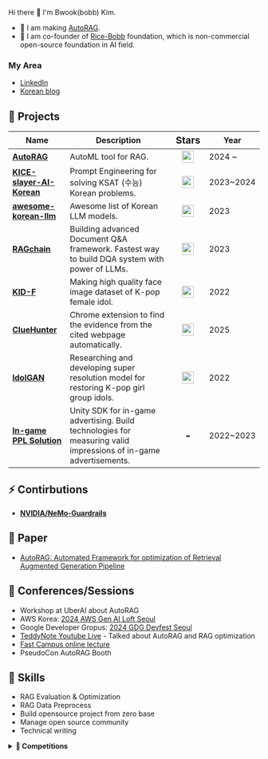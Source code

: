 Hi there 👋 I'm Bwook(bobb) Kim. 

- 🔭 I am making [AutoRAG](https://github.com/Marker-Inc-Korea/AutoRAG).
- 🍚 I am co-founder of [Rice-Bobb](https://github.com/RiceBobb) foundation, which is non-commercial open-source foundation in AI field.

### My Area
- [LinkedIn](https://www.linkedin.com/in/autorag-bwook)
- [Korean blog](https://bobb-ai-brain.vercel.app)

## 💼 Projects

<table>
  <thead>
    <tr>
      <th>Name</th>
      <th>Description</th>
      <th style="font-size:1.2em; text-align:center;">Stars</th>
      <th>Year</th>
    </tr>
  </thead>
  <tbody>
    <tr>
      <td><a href="https://github.com/Marker-Inc-Korea/AutoRAG"><b>AutoRAG</b></a></td>
      <td>AutoML tool for RAG.</td>
      <td align="center" style="font-size:1.4em; font-weight:bold;">
        <img src="https://img.shields.io/github/stars/Marker-Inc-Korea/AutoRAG?style=flat&label=%E2%AD%90" height="24"/>
      </td>
      <td>2024 ~ </td>
    </tr>
    <tr>
      <td><a href="https://github.com/NomaDamas/KICE_slayer_AI_Korean"><b>KICE-slayer-AI-Korean</b></a></td>
      <td>Prompt Engineering for solving KSAT (수능) Korean problems.</td>
      <td align="center" style="font-size:1.4em; font-weight:bold;">
        <img src="https://img.shields.io/github/stars/NomaDamas/KICE_slayer_AI_Korean?style=flat&label=%E2%AD%90" height="24"/>
      </td>
      <td>2023~2024</td>
    </tr>
    <tr>
      <td><a href="https://github.com/NomaDamas/awesome-korean-llm"><b>awesome-korean-llm</b></a></td>
      <td>Awesome list of Korean LLM models.</td>
      <td align="center" style="font-size:1.4em; font-weight:bold;">
        <img src="https://img.shields.io/github/stars/NomaDamas/awesome-korean-llm?style=flat&label=%E2%AD%90" height="24"/>
      </td>
      <td>2023</td>
    </tr>
    <tr>
      <td><a href="https://github.com/NomaDamas/RAGchain"><b>RAGchain</b></a></td>
      <td>Building advanced Document Q&A framework. Fastest way to build DQA system with power of LLMs.</td>
      <td align="center" style="font-size:1.4em; font-weight:bold;">
        <img src="https://img.shields.io/github/stars/NomaDamas/RAGchain?style=flat&label=%E2%AD%90" height="24"/>
      </td>
      <td>2023</td>
    </tr>
    <tr>
      <td><a href="https://github.com/PCEO-AI-CLUB/KID-F"><b>KID-F</b></a></td>
      <td>Making high quality face image dataset of K-pop female idol.</td>
      <td align="center" style="font-size:1.4em; font-weight:bold;">
        <img src="https://img.shields.io/github/stars/PCEO-AI-CLUB/KID-F?style=flat&label=%E2%AD%90" height="24"/>
      </td>
      <td>2022</td>
    </tr>
    <tr>
      <td><a href="https://github.com/RiceBobb/ClueHunter-Perplexity"><b>ClueHunter</b></a></td>
      <td>Chrome extension to find the evidence from the cited webpage automatically.</td>
      <td align="center" style="font-size:1.4em; font-weight:bold;">
        <img src="https://img.shields.io/github/stars/RiceBobb/ClueHunter-Perplexity?style=flat&label=%E2%AD%90" height="24"/>
      </td>
      <td>2025</td>
    </tr>
    <tr>
      <td><a href="https://github.com/PCEO-AI-CLUB/IdolGAN"><b>IdolGAN</b></a></td>
      <td>Researching and developing super resolution model for restoring K-pop girl group idols.</td>
      <td align="center" style="font-size:1.4em; font-weight:bold;">
        <img src="https://img.shields.io/github/stars/PCEO-AI-CLUB/IdolGAN?style=flat&label=%E2%AD%90" height="24"/>
      </td>
      <td>2022</td>
    </tr>
    <tr>
      <td><a href="https://windy-houseboat-446.notion.site/EDAI-ad684228cb9245199c472fcb62681cf4"><b>In-game PPL Solution</b></a></td>
      <td>Unity SDK for in-game advertising. Build technologies for measuring valid impressions of in-game advertisements.</td>
      <td align="center" style="font-size:1.4em; font-weight:bold;">-</td>
      <td>2022~2023</td>
    </tr>
  </tbody>
</table>

## ⚡ Contirbutions
- **[NVIDIA/NeMo-Guardrails](https://github.com/NVIDIA/NeMo-Guardrails)**

## 📑 Paper
* [AutoRAG: Automated Framework for optimization of Retrieval Augmented Generation Pipeline](https://arxiv.org/abs/2410.20878)


## 🎤 Conferences/Sessions
- Workshop at UberAI about AutoRAG
- AWS Korea: [2024 AWS Gen AI Loft Seoul](https://aws.amazon.com/startups/events/autorag-optimal-rag-pipeline)
- Google Developer Gropus: [2024 GDG Devfest Seoul](https://www.facebook.com/googlefordevskr/posts/12%EC%9B%94-14%EC%9D%BC-%EA%B0%9C%EB%B0%9C%EC%9E%90%EB%93%A4%EC%9D%98-%EC%B6%95%EC%A0%9C-devfest-2024-seoul%EC%9D%B4-%EA%B0%9C%EC%B5%9C-%EB%90%A9%EB%8B%88%EB%8B%A4gdg-seoul%EC%9D%B4-%EC%A3%BC%EC%B5%9C%ED%95%98%EB%8A%94-%EA%B0%9C%EB%B0%9C%EC%9E%90-%EC%BB%A8%ED%8D%BC%EB%9F%B0%EC%8A%A4-devfest-2024/1118098330323786/)
- [TeddyNote Youtube Live](https://www.youtube.com/live/zjUPWtsjdWk?si=EIKwv8Rxa1WWxeGs) - Talked about AutoRAG and RAG optimization
- [Fast Campus online lecture](https://fastcampus.co.kr/data_online_evaluation)
- PseudoCon AutoRAG Booth

## 🤩 Skills

- RAG Evaluation & Optimization
- RAG Data Preprocess
- Build opensource project from zero base
- Manage open source community
- Technical writing


<details>
  <summary><b>🎀 Competitions</b></summary>
  <div markdown="1">
    <h3 id="challenged">Challenged</h3>
    <ul>
    <li><code>Dacon</code>  <strong><a href="https://dacon.io/competitions/official/235863/leaderboard">Job Care Recommendation Algoritm Competition</a></strong> 15/728 <a href="https://github.com/PCEO-AI-CLUB/JobCare--DACON">Code</a></li>
    <li><code>Dacon</code> <strong><a href="https://dacon.io/competitions/official/235949/leaderboard">Han River Water Level Prediction Competition</a></strong> 16/308 </li>
</ul>
</details>
